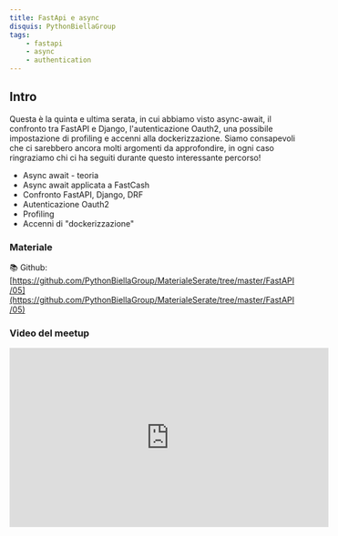 ```yaml
---
title: FastApi e async
disquis: PythonBiellaGroup
tags:
    - fastapi
    - async
    - authentication
---
```

## Intro

Questa è la quinta e ultima serata, in cui abbiamo visto async-await, il confronto tra FastAPI e Django, l'autenticazione Oauth2, una possibile impostazione di profiling e accenni alla dockerizzazione. 
Siamo consapevoli che ci sarebbero ancora molti argomenti da approfondire, in ogni caso ringraziamo chi ci ha seguiti durante questo interessante percorso!

* Async await - teoria
* Async await applicata a FastCash
* Confronto FastAPI, Django, DRF
* Autenticazione Oauth2
* Profiling
* Accenni di "dockerizzazione"

### Materiale

📚 Github:
[https://github.com/PythonBiellaGroup/MaterialeSerate/tree/master/FastAPI/05](https://github.com/PythonBiellaGroup/MaterialeSerate/tree/master/FastAPI/05)

### Video del meetup

<iframe width="560" height="315" src="https://www.youtube.com/embed/Nfb1LB50QUE?si=jdzcqLK4gdUFZJEI" title="YouTube video player" frameborder="0" allow="accelerometer; autoplay; clipboard-write; encrypted-media; gyroscope; picture-in-picture; web-share" allowfullscreen></iframe>